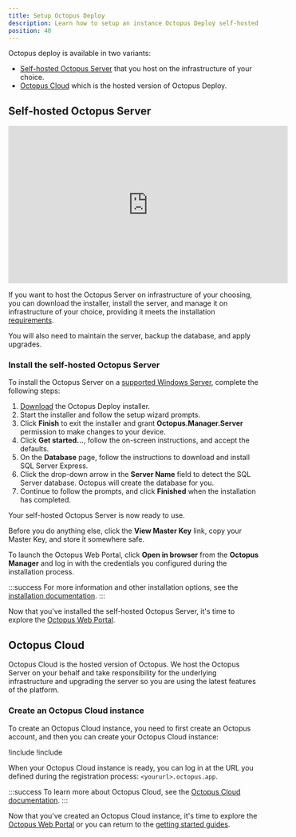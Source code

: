 ```yaml
---
title: Setup Octopus Deploy
description: Learn how to setup an instance Octopus Deploy self-hosted server or Octopus Cloud.
position: 40
---
```


Octopus deploy is available in two variants:

- [Self-hosted Octopus Server](#self-hosted-octopus-server) that you host on the infrastructure of your choice. 
- [Octopus Cloud](#octopus-cloud) which is the hosted version of Octopus Deploy.

## Self-hosted Octopus Server

<iframe width="560" height="315" src="https://www.youtube.com/embed/6H8g8vFmzWM" frameborder="0" allow="accelerometer; autoplay; encrypted-media; gyroscope; picture-in-picture" allowfullscreen></iframe>

If you want to host the Octopus Server on infrastructure of your choosing, you can download the installer, install the server, and manage it on infrastructure of your choice, providing it meets the installation [requirements](/docs/installation/requirements.md). 

You will also need to maintain the server, backup the database, and apply upgrades. 

### Install the self-hosted Octopus Server

To install the Octopus Server on a [supported Windows Server](/docs/installation/requirements.md#windows-server), complete the following steps:

1. [Download](https://octopus.com/downloads) the Octopus Deploy installer.
1. Start the installer and follow the setup wizard prompts.
1. Click **Finish** to exit the installer and grant **Octopus.Manager.Server** permission to make changes to your device.
1. Click **Get started...**, follow the on-screen instructions, and accept the defaults.
1. On the **Database** page, follow the instructions to download and install SQL Server Express.
1. Click the drop-down arrow in the **Server Name** field to detect the SQL Server database. Octopus will create the database for you.
1. Continue to follow the prompts, and click **Finished** when the installation has completed.

Your self-hosted Octopus Server is now ready to use.

Before you do anything else, click the **View Master Key** link, copy your Master Key, and store it somewhere safe.

To launch the Octopus Web Portal, click **Open in browser** from the **Octopus Manager** and log in with the credentials you configured during the installation process.

:::success
For more information and other installation options, see the [installation documentation](/docs/installation/index.md).
:::

Now that you've installed the self-hosted Octopus Server, it's time to explore the [Octopus Web Portal](/docs/getting-started-guides/the-octopus-web-portal.md).

## Octopus Cloud

Octopus Cloud is the hosted version of Octopus. We host the Octopus Server on your behalf and take responsibility for the underlying infrastructure and upgrading the server so you are using the latest features of the platform.

### Create an Octopus Cloud instance

To create an Octopus Cloud instance, you need to first create an Octopus account, and then you can create your Octopus Cloud instance:

!include <octopus-account>
!include <octopus-cloud-instance>

When your Octopus Cloud instance is ready, you can log in at the URL you defined during the registration process: `<yoururl>.octopus.app`.

:::success
To learn more about Octopus Cloud, see the [Octopus Cloud documentation](/docs/octopus-cloud/index.md).
:::

Now that you've created an Octopus Cloud instance, it's time to explore the [Octopus Web Portal](/docs/getting-started-guides/the-octopus-web-portal.md) or you can return to the [getting started guides](/docs/getting-started-guides/index.md).